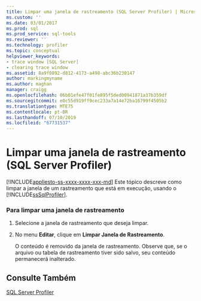 ```yaml
---
title: Limpar uma janela de rastreamento (SQL Server Profiler) | Microsoft Docs
ms.custom: ''
ms.date: 03/01/2017
ms.prod: sql
ms.prod_service: sql-tools
ms.reviewer: ''
ms.technology: profiler
ms.topic: conceptual
helpviewer_keywords:
- trace window [SQL Server]
- clearing trace window
ms.assetid: 8a9f0892-d812-4173-a498-abc36b230147
author: markingmyname
ms.author: maghan
manager: craigg
ms.openlocfilehash: 06b01efe47f01fe895f5ded00941871a37b359df
ms.sourcegitcommit: e0c55d919ff9cec233a7a14e72ba16799f4505b2
ms.translationtype: MTE75
ms.contentlocale: pt-BR
ms.lasthandoff: 07/10/2019
ms.locfileid: "67731537"
---
```

# <a name="clear-a-trace-window-sql-server-profiler"></a>Limpar uma janela de rastreamento (SQL Server Profiler)
[!INCLUDE[appliesto-ss-xxxx-xxxx-xxx-md](../../includes/appliesto-ss-xxxx-xxxx-xxx-md.md)]
  Este tópico descreve como limpar a janela de um rastreamento que está em execução, usando o [!INCLUDE[ssSqlProfiler](../../includes/sssqlprofiler-md.md)].  
  
### <a name="to-clear-a-trace-window"></a>Para limpar uma janela de rastreamento  
  
1.  Selecione a janela de rastreamento que deseja limpar.  
  
2.  No menu **Editar**, clique em **Limpar Janela de Rastreamento**.  
  
     O conteúdo é removido da janela de rastreamento. Observe que, se o arquivo ou tabela de rastreamento tiver sido salvo, seu conteúdo permanecerá inalterado.  
  
## <a name="see-also"></a>Consulte Também  
 [SQL Server Profiler](../../tools/sql-server-profiler/sql-server-profiler.md)  
  
  

